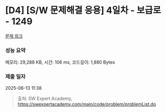 # [D4] [S/W 문제해결 응용] 4일차 - 보급로 - 1249 

[문제 링크](https://swexpertacademy.com/main/code/problem/problemDetail.do?contestProbId=AV15QRX6APsCFAYD) 

### 성능 요약

메모리: 29,288 KB, 시간: 106 ms, 코드길이: 1,880 Bytes

### 제출 일자

2025-06-13 11:38



> 출처: SW Expert Academy, https://swexpertacademy.com/main/code/problem/problemList.do
